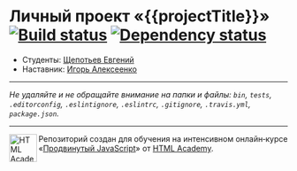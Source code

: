 # Личный проект «{{projectTitle}}» [![Build status][travis-image]][travis-url] [![Dependency status][dependency-image]][dependency-url]

* Студенты: [Щепотьев Евгений](https://up.htmlacademy.ru/ecmascript/1/user/125753)
* Наставник: [Игорь Алексеенко](https://up.htmlacademy.ru/ecmascript/1/user/100868)

---

_Не удаляйте и не обращайте внимание на папки и файлы:_
_`bin`, `tests`, `.editorconfig`, `.eslintignore`, `.eslintrc`, `.gitignore`, `.travis.yml`, `package.json`._

---

<a href="https://htmlacademy.ru/intensive/ecmascript"><img align="left" width="50" height="50" title="HTML Academy" src="https://up.htmlacademy.ru/static/img/intensive/javascript/logo-for-github.svg"></a>

Репозиторий создан для обучения на интенсивном онлайн‑курсе «[Продвинутый JavaScript](https://htmlacademy.ru/intensive/ecmascript)» от [HTML Academy](https://htmlacademy.ru).

[travis-image]: https://travis-ci.org/htmlacademy-javascript/420-superquest.svg?branch=master
[travis-url]: https://travis-ci.org/htmlacademy-javascript/420-superquest
[dependency-image]: https://david-dm.org/htmlacademy-javascript/420-superquest.svg?style=flat-square
[dependency-url]: https://david-dm.org/htmlacademy-javascript/420-superquest
